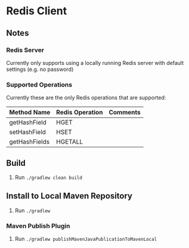 # Redis Client

## Notes

### Redis Server
Currently only supports using a locally running Redis server with default settings (e.g. no password)

### Supported Operations
Currently these are the only Redis operations that are supported:

Method Name|Redis Operation|Comments
---|---|---
getHashField|HGET|
setHashField|HSET|
getHashFields|HGETALL|

## Build
1. Run `./gradlew clean build`

## Install to Local Maven Repository
1. Run `./gradlew `

### Maven Publish Plugin
1. Run `./gradlew publishMavenJavaPublicationToMavenLocal`
